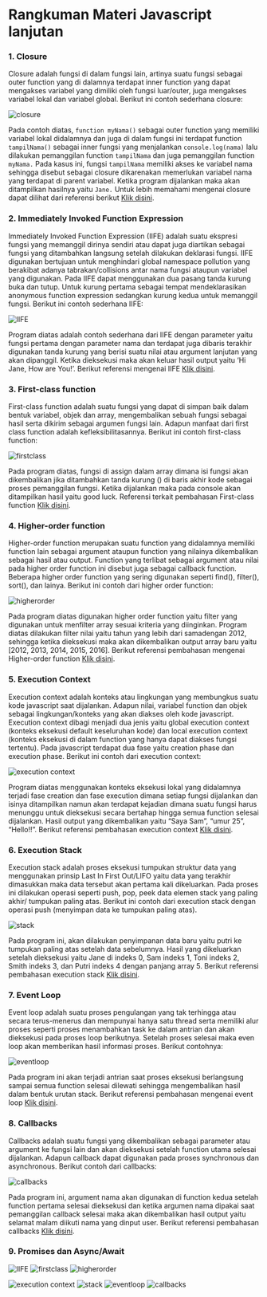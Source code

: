 # Rangkuman Materi Javascript lanjutan

### 1. Closure
Closure adalah fungsi di dalam fungsi lain, artinya suatu fungsi sebagai outer function yang di dalamnya terdapat inner function yang dapat mengakses variabel yang dimiliki oleh fungsi luar/outer, juga mengakses variabel lokal dan variabel global. Berikut ini contoh sederhana closure:

![closure](https://user-images.githubusercontent.com/104087436/193445605-5112430d-4e75-4945-835b-54bcad150e54.png)

Pada contoh diatas, `function myNama()` sebagai outer function yang memiliki variabel lokal didalamnya dan juga di dalam fungsi ini terdapat function `tampilNama()` sebagai inner fungsi yang menjalankan `console.log(nama)` lalu dilakukan pemanggilan function `tampilNama` dan juga pemanggilan function `myNama.` Pada kasus ini, fungsi `tampilNama` memiliki akses ke variabel nama sehingga disebut sebagai closure dikarenakan memerlukan variabel nama yang terdapat di parent variabel. Ketika program dijalankan maka akan ditampilkan hasilnya yaitu `Jane.`
Untuk lebih memahami mengenai closure dapat dilihat dari referensi berikut [Klik disini](https://developer.mozilla.org/en-US/docs/Web/JavaScript/Closures).

### 2. Immediately Invoked Function Expression
Immediately Invoked Function Expression (IIFE) adalah suatu ekspresi fungsi yang memanggil dirinya sendiri atau dapat juga diartikan sebagai fungsi yang ditambahkan langsung setelah dilakukan deklarasi fungsi. IIFE digunakan bertujuan untuk menghindari global namespace pollution yang berakibat adanya tabrakan/collisions antar nama fungsi ataupun variabel yang digunakan. Pada IIFE dapat menggunakan dua pasang tanda kurung buka dan tutup. Untuk kurung pertama sebagai tempat mendeklarasikan anonymous function expression sedangkan kurung kedua untuk memanggil fungsi. Berikut ini contoh sederhana IIFE:

![IIFE](https://user-images.githubusercontent.com/104087436/193565327-2a1c0232-5145-45c7-9e97-caafb315a461.png)

Program diatas adalah contoh sederhana dari IIFE dengan parameter yaitu fungsi pertama dengan parameter nama dan terdapat juga dibaris terakhir digunakan tanda kurung yang berisi suatu nilai atau argument lanjutan yang akan dipanggil. Ketika dieksekusi maka akan keluar hasil output yaitu ‘Hi Jane, How are You!’.
Berikut referensi mengenai IIFE [Klik disini](https://www.geeksforgeeks.org/javascript-immediately-invoked-function-expressions-iife/).

### 3. First-class function
First-class function adalah suatu fungsi yang dapat di simpan baik dalam bentuk variabel, objek dan array, mengembalikan sebuah fungsi sebagai hasil serta dikirim sebagai argumen fungsi lain. Adapun manfaat dari first class function adalah kefleksibilitasannya. Berikut ini contoh first-class function:

![firstclass](https://user-images.githubusercontent.com/104087436/193565386-c0b0ab84-945e-452c-b503-b2e8c13f086b.png)

Pada program diatas, fungsi di assign dalam array dimana isi fungsi akan dikembalikan jika ditambahkan tanda kurung () di baris akhir kode sebagai proses pemanggilan fungsi. Ketika dijalankan maka pada console akan ditampilkan hasil yaitu good luck. 
Referensi terkait pembahasan First-class function [Klik disini](https://www.geeksforgeeks.org/what-is-the-first-class-function-in-javascript/).

### 4. Higher-order function
Higher-order function merupakan suatu function yang didalamnya memiliki function lain sebagai argument ataupun function yang nilainya dikembalikan sebagai hasil atau output. Function yang terlibat sebagai argument atau nilai pada higher order function ini disebut juga sebagai callback function. Beberapa higher order function yang sering digunakan seperti find(), filter(), sort(), dan lainya. Berikut ini contoh dari higher order function:

![higherorder](https://user-images.githubusercontent.com/104087436/193565412-52954d71-599b-493e-815c-7cae49ac8ead.png)

Pada program diatas digunakan higher order function yaitu filter yang digunakan untuk menfilter array sesuai kriteria yang diinginkan. Program diatas dilakukan filter nilai yaitu tahun yang lebih dari samadengan 2012, sehingga ketika dieksekusi maka akan dikembalikan output array baru yaitu [2012, 2013, 2014, 2015, 2016].
Berikut referensi pembahasan mengenai Higher-order function [Klik disini](https://medium.com/skyshidigital/higher-order-function-in-js-dd9499272ec7).

### 5. Execution Context
Execution context adalah konteks atau lingkungan yang membungkus suatu kode javascript saat dijalankan. Adapun nilai, variabel function dan objek sebagai lingkungan/konteks yang akan diakses oleh kode javascript. Execution context dibagi menjadi dua jenis yaitu global execution context (konteks eksekusi default keseluruhan kode) dan local execution context (konteks eksekusi di dalam function yang hanya dapat diakses fungsi tertentu). Pada javascript terdapat dua fase yaitu creation phase dan execution phase. Berikut ini contoh dari execution context:

![execution context](https://user-images.githubusercontent.com/104087436/193565521-f8058fe7-db19-4794-a445-60f3f3bad3f1.png)

Program diatas menggunakan konteks eksekusi lokal yang didalamnya terjadi fase creation dan fase execution dimana setiap fungsi dijalankan dan isinya ditampilkan namun akan terdapat kejadian dimana suatu fungsi harus menunggu untuk dieksekusi secara bertahap hingga semua function selesai dijalankan. Hasil output yang dikembalikan yaitu “Saya Sam”, “umur 25”, “Hello!!”. Berikut referensi pembahasan execution context [Klik disini](https://www.freecodecamp.org/news/execution-context-how-javascript-works-behind-the-scenes/#amp_tf=Dari%20%251%24s&aoh=16647145406557&referrer=https%3A%2F%2Fwww.google.com&ampshare=https%3A%2F%2Fwww.freecodecamp.org%2Fnews%2Fexecution-context-how-javascript-works-behind-the-scenes%2F).

### 6. Execution Stack
Execution stack adalah proses eksekusi tumpukan struktur data yang menggunakan prinsip Last In First Out/LIFO yaitu data yang terakhir dimasukkan maka data tersebut akan pertama kali dikeluarkan. Pada proses ini dilakukan operasi seperti push, pop, peek data elemen stack yang paling akhir/ tumpukan paling atas. Berikut ini contoh dari execution stack dengan operasi push (menyimpan data ke tumpukan paling atas).

![stack](https://user-images.githubusercontent.com/104087436/193565541-4efb4f75-064f-4845-bbbf-3197b148773d.png)

Pada program ini, akan dilakukan penyimpanan data baru yaitu putri ke tumpukan paling atas setelah data sebelumnya. Hasil yang dikeluarkan setelah dieksekusi yaitu Jane di indeks 0, Sam indeks 1, Toni indeks 2, Smith indeks 3, dan Putri indeks 4 dengan panjang array 5. Berikut referensi pembahasan execution stack [Klik disini](https://blog.bitsrc.io/understanding-execution-context-and-execution-stack-in-javascript-1c9ea8642dd0). 

### 7. Event Loop
Event loop adalah suatu proses pengulangan yang tak terhingga atau secara terus-menerus dan mempunyai hanya satu thread serta memiliki alur proses seperti proses menambahkan task ke dalam antrian dan akan dieksekusi pada proses loop berikutnya. Setelah proses selesai maka even loop akan memberikan hasil informasi proses. Berikut contohnya:

![eventloop](https://user-images.githubusercontent.com/104087436/193565583-9aee9793-e32a-4741-b068-f85c5b7f9d19.png)

Pada program ini akan terjadi antrian saat proses eksekusi berlangsung sampai semua function selesai dilewati sehingga mengembalikan hasil dalam bentuk urutan stack. Berikut referensi pembahasan mengenai event loop [Klik disini](https://developer.mozilla.org/en-US/docs/Web/JavaScript/EventLoop).

### 8. Callbacks
Callbacks adalah suatu fungsi yang dikembalikan sebagai parameter atau argument ke fungsi lain dan akan dieksekusi setelah function utama selesai dijalankan. Adapun callback dapat digunakan pada proses synchronous dan asynchronous. Berikut contoh dari callbacks:

![callbacks](https://user-images.githubusercontent.com/104087436/193565602-d4d048c6-c0d1-43b9-9bce-1449ceb734de.png)

Pada program ini, argument nama akan digunakan di function kedua setelah function pertama selesai dieksekusi dan ketika argumen nama dipakai saat pemanggilan callback selesai maka akan dikembalikan hasil output yaitu selamat malam diikuti nama yang dinput user. Berikut referensi pembahasan callbacks [Klik disini](https://medium.com/coderupa/panduan-komplit-asynchronous-programming-pada-javascript-part-2-callback-3a717df6cfdf).

### 9. Promises dan Async/Await

![IIFE](https://user-images.githubusercontent.com/104087436/193565327-2a1c0232-5145-45c7-9e97-caafb315a461.png)
![firstclass](https://user-images.githubusercontent.com/104087436/193565386-c0b0ab84-945e-452c-b503-b2e8c13f086b.png)
![higherorder](https://user-images.githubusercontent.com/104087436/193565412-52954d71-599b-493e-815c-7cae49ac8ead.png)

![execution context](https://user-images.githubusercontent.com/104087436/193565521-f8058fe7-db19-4794-a445-60f3f3bad3f1.png)
![stack](https://user-images.githubusercontent.com/104087436/193565541-4efb4f75-064f-4845-bbbf-3197b148773d.png)
![eventloop](https://user-images.githubusercontent.com/104087436/193565583-9aee9793-e32a-4741-b068-f85c5b7f9d19.png)
![callbacks](https://user-images.githubusercontent.com/104087436/193565602-d4d048c6-c0d1-43b9-9bce-1449ceb734de.png)

